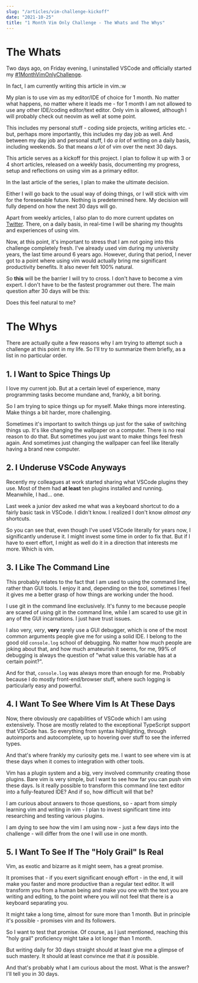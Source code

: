 ```yaml
---
slug: "/articles/vim-challenge-kickoff"
date: "2021-10-25"
title: "1 Month Vim Only Challenge - The Whats and The Whys"
---
```


# The Whats

Two days ago, on Friday evening, I uninstalled VSCode and officially started my [#1MonthVimOnlyChallenge](https://twitter.com/search?q=%231MonthVimOnlyChallenge).

In fact, I am currently writing this article in vim.:w

My plan is to use vim as my editor/IDE of choice for 1 month. No matter what happens, no matter where it leads me - for 1 month I am not allowed to use any other IDE/coding editor/text editor. Only vim is allowed, although I will probably check out neovim as well at some point.

This includes my personal stuff - coding side projects, writing articles etc. - but, perhaps more importantly, this includes my day job as well. And between my day job and personal stuff, I do *a lot* of writing on a daily basis, including weekends. So that means *a lot* of vim over the next 30 days.

This article serves as a kickoff for this project. I plan to follow it up with 3 or 4 short articles, released on a weekly basis, documenting my progress, setup and reflections on using vim as a primary editor.

In the last article of the series, I plan to make the ultimate decision. 

Either I will go back to the usual way of doing things, or I will stick with vim for the foreseeable future. Nothing is predetermined here. My decision will fully depend on how the next 30 days will go.

Apart from weekly articles, I also plan to do more current updates on [Twitter](https://twitter.com/m_podlasin). There, on a daily basis, in real-time I will be sharing my thoughts and experiences of using vim.

Now, at this point, it's important to stress that I am not going into this challenge completely fresh. I've already used vim during my university years, the last time around 6 years ago. However, during that period, I never got to a point where using vim would actually bring me significant productivity benefits. It also never felt 100% natural. 

So **this** will be the barrier I will try to cross. I don't have to become a vim expert. I don't have to be the fastest programmer out there. The main question after 30 days will be this: 

Does this feel natural to me?

# The Whys

There are actually quite a few reasons why I am trying to attempt such a challenge at this point in my life. So I'll try to summarize them briefly, as a list in no particular order.

## 1. I Want to Spice Things Up

I love my current job. But at a certain level of experience, many programming tasks become mundane and, frankly, a bit boring.

So I am trying to spice things up for myself. Make things more interesting. Make things a bit harder, more challenging.

Sometimes it's important to switch things up just for the sake of switching things up. It's like changing the wallpaper on a computer. There is no real reason to do that. But sometimes you just want to make things feel fresh again. And sometimes just changing the wallpaper can feel like literally having a brand new computer.

## 2. I Underuse VSCode Anyways

Recently my colleagues at work started sharing what VSCode plugins they use. Most of them had **at least** ten plugins installed and running. Meanwhile, I had... one.

Last week a junior dev asked me what was a keyboard shortcut to do a fairly basic task in VSCode. I didn't know. I realized I don't know *almost any* shortcuts.

So you can see that, even though I've used VSCode literally for years now, I significantly underuse it. I might invest some time in order to fix that. But if I have to exert effort, I might as well do it in a direction that interests me more. Which is vim.

## 3. I Like The Command Line

This probably relates to the fact that I am used to using the command line, rather than GUI tools. I enjoy it and, depending on the tool, sometimes I feel it gives me a better grasp of how things are working under the hood.

I use git in the command line exclusively. It's funny to me because people are scared of using git in the command line, while I am scared to use git in any of the GUI incarnations. I just have trust issues.

I also very, *very*, **very** rarely use a GUI debugger, which is one of the most common arguments people give me for using a solid IDE. I belong to the good old `console.log` school of debugging. No matter how much people are joking about that, and how much amateurish it seems, for me, 99% of debugging is always the question of "what value this variable has at a certain point?". 

And for that, `console.log` was always more than enough for me. Probably because I do mostly front-end/browser stuff, where such logging is particularly easy and powerful.

## 4. I Want To See Where Vim Is At These Days

Now, there obviously *are* capabilities of VSCode which I am using extensively. Those are mostly related to the exceptional TypeScript support that VSCode has. So everything from syntax highlighting, through autoimports and autocomplete, up to hovering over stuff to see the inferred types.

And that's where frankly my curiosity gets me. I want to see where vim is at these days when it comes to integration with other tools.

Vim has a plugin system and a big, very involved community creating those plugins. Bare vim is very simple, but I want to see how far you can push vim these days. Is it really possible to transform this command line text editor into a fully-featured IDE? And if so, how difficult will that be?

I am curious about answers to those questions, so - apart from simply learning vim and writing in vim - I plan to invest significant time into researching and testing various plugins. 

I am dying to see how the vim I am using now - just a few days into the challenge - will differ from the one I will use in one month.

## 5. I Want To See If The "Holy Grail" Is Real

Vim, as exotic and bizarre as it might seem, has a great promise.

It promises that - if you exert significant enough effort - in the end, it will make you faster and more productive than a regular text editor. It will transform you from a human being and make you one with the text you are writing and editing, to the point where you will not feel that there is a keyboard separating you.

It might take a long time, almost for sure more than 1 month. But in principle it's possible - promises vim and its followers.

So I want to test that promise. Of course, as I just mentioned, reaching this "holy grail" proficiency might take a lot longer than 1 month.

But writing daily for 30 days straight should at least give me a glimpse of such mastery. It should at least convince me that *it is* possible.

And that's probably what I am curious about the most. What is the answer? I'll tell you in 30 days.


